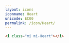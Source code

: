 ```yaml
---
layout: icons
iconname: Heart
unicode: EC00
permalink: /icon/Heart/
---
```


``` html
<i class="mi mi-Heart"></i>
```

